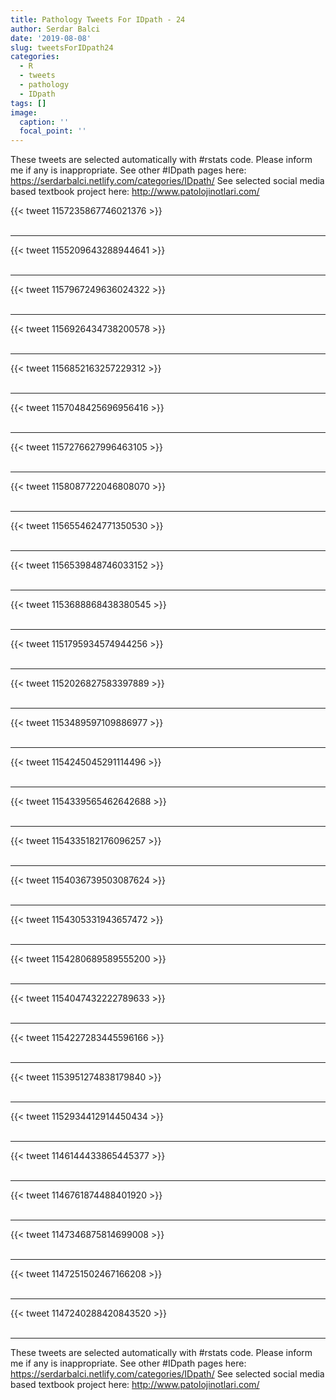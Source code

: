 ```yaml
---
title: Pathology Tweets For IDpath - 24
author: Serdar Balci
date: '2019-08-08'
slug: tweetsForIDpath24
categories:
  - R
  - tweets
  - pathology
  - IDpath
tags: []
image:
  caption: ''
  focal_point: ''
---
```



These tweets are selected automatically with #rstats code. Please inform me if any is inappropriate.
See other #IDpath pages here: https://serdarbalci.netlify.com/categories/IDpath/ 
See selected social media based textbook project here: http://www.patolojinotlari.com/

{{< tweet 1157235867746021376 >}}
<br>
<br>
<hr>
{{< tweet 1155209643288944641 >}}
<br>
<br>
<hr>
{{< tweet 1157967249636024322 >}}
<br>
<br>
<hr>
{{< tweet 1156926434738200578 >}}
<br>
<br>
<hr>
{{< tweet 1156852163257229312 >}}
<br>
<br>
<hr>
{{< tweet 1157048425696956416 >}}
<br>
<br>
<hr>
{{< tweet 1157276627996463105 >}}
<br>
<br>
<hr>
{{< tweet 1158087722046808070 >}}
<br>
<br>
<hr>
{{< tweet 1156554624771350530 >}}
<br>
<br>
<hr>
{{< tweet 1156539848746033152 >}}
<br>
<br>
<hr>
{{< tweet 1153688868438380545 >}}
<br>
<br>
<hr>
{{< tweet 1151795934574944256 >}}
<br>
<br>
<hr>
{{< tweet 1152026827583397889 >}}
<br>
<br>
<hr>
{{< tweet 1153489597109886977 >}}
<br>
<br>
<hr>
{{< tweet 1154245045291114496 >}}
<br>
<br>
<hr>
{{< tweet 1154339565462642688 >}}
<br>
<br>
<hr>
{{< tweet 1154335182176096257 >}}
<br>
<br>
<hr>
{{< tweet 1154036739503087624 >}}
<br>
<br>
<hr>
{{< tweet 1154305331943657472 >}}
<br>
<br>
<hr>
{{< tweet 1154280689589555200 >}}
<br>
<br>
<hr>
{{< tweet 1154047432222789633 >}}
<br>
<br>
<hr>
{{< tweet 1154227283445596166 >}}
<br>
<br>
<hr>
{{< tweet 1153951274838179840 >}}
<br>
<br>
<hr>
{{< tweet 1152934412914450434 >}}
<br>
<br>
<hr>
{{< tweet 1146144433865445377 >}}
<br>
<br>
<hr>
{{< tweet 1146761874488401920 >}}
<br>
<br>
<hr>
{{< tweet 1147346875814699008 >}}
<br>
<br>
<hr>
{{< tweet 1147251502467166208 >}}
<br>
<br>
<hr>
{{< tweet 1147240288420843520 >}}
<br>
<br>
<hr>


These tweets are selected automatically with #rstats code. Please inform me if any is inappropriate.
See other #IDpath pages here: https://serdarbalci.netlify.com/categories/IDpath/ 
See selected social media based textbook project here: http://www.patolojinotlari.com/
